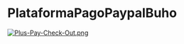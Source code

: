 # PlataformaPagoPaypalBuho
[![Plus-Pay-Check-Out.png](https://i.postimg.cc/Jh5ZWdXh/Plus-Pay-Check-Out.png)](https://postimg.cc/KK4RPfJX)
